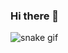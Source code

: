 ### Hi there 👋

![snake gif](https://github.com/uysal-uysal/uysal-uysal/blob/output/github-contribution-grid-snake.svg)
<!--
**uysal-uysal/uysal-uysal** is a ✨ _special_ ✨ repository because its `README.md` (this file) appears on your GitHub profile.

Here are some ideas to get you started:

- 🔭 I’m currently working on ...
- 🌱 I’m currently learning ...
- 👯 I’m looking to collaborate on ...
- 🤔 I’m looking for help with ...
- 💬 Ask me about ...
- 📫 How to reach me: ...
- 😄 Pronouns: ...
- ⚡ Fun fact: ...
-->
